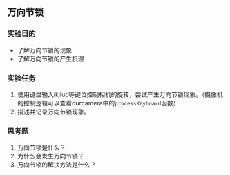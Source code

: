 ## 万向节锁
### 实验目的
- 了解万向节锁的现象
- 了解万向节锁的产生机理

### 实验任务
1. 使用键盘输入ikjluo等键位控制相机的旋转，尝试产生万向节锁现象。（摄像机的控制逻辑可以查看ourcamera中的`processKeyboard`函数）
2. 描述并记录万向节锁现象。
### 思考题
1. 万向节锁是什么？
2. 为什么会发生万向节锁？
3. 万向节锁的解决方法是什么？